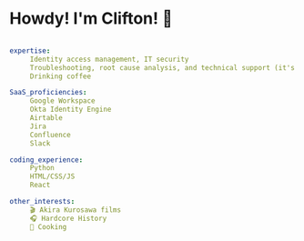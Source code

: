 <!--
**Clifton893/Clifton893** is a ✨ _special_ ✨ repository because its `README.md` (this file) appears on your GitHub profile.

Here are some ideas to get you started:

- 🔭 I’m currently working on ...
- 🌱 I’m currently learning ...
- 👯 I’m looking to collaborate on ...
- 🤔 I’m looking for help with ...
- 💬 Ask me about ...
- 📫 How to reach me: ...
- 😄 Pronouns: ...
- ⚡ Fun fact: ...
-->

# Howdy! I'm Clifton! 👋

```yaml

expertise: 
     Identity access management, IT security
     Troubleshooting, root cause analysis, and technical support (it's always DNS)
     Drinking coffee

SaaS_proficiencies:
     Google Workspace
     Okta Identity Engine
     Airtable
     Jira
     Confluence
     Slack

coding_experience:
     Python
     HTML/CSS/JS
     React

other_interests: 
     🎬 Akira Kurosawa films
     🎧 Hardcore History
     🥟 Cooking
     

```

<!-- ## Toolbox
<span><img src="https://cdn.jsdelivr.net/gh/devicons/devicon/icons/apple/apple-original.svg" width="30px"/>
</span> <span><img src="https://cdn.jsdelivr.net/gh/devicons/devicon/icons/figma/figma-original.svg" width="30px" /></span>
<span><img src="https://cdn.jsdelivr.net/gh/devicons/devicon/icons/jira/jira-original-wordmark.svg" width="30px" /></span>
<span><img src="https://cdn.jsdelivr.net/gh/devicons/devicon/icons/python/python-original-wordmark.svg" width="30px"/></span>
<span><img src="https://cdn.jsdelivr.net/gh/devicons/devicon/icons/slack/slack-original.svg" width="30px" /></span> <span><img src="https://cdn.jsdelivr.net/gh/devicons/devicon/icons/ubuntu/ubuntu-plain.svg" width="30px"/></span> 
<span><img src="https://cdn.jsdelivr.net/gh/devicons/devicon/icons/vim/vim-original.svg" width="30px"/></span> <span><img src="https://cdn.jsdelivr.net/gh/devicons/devicon/icons/vscode/vscode-original.svg" width="30px"/></span> <span><img src="https://cdn.jsdelivr.net/gh/devicons/devicon/icons/windows8/windows8-original.svg" width="30px"/></span> 
-->

<!-- Software
<span><img src="https://cdn.jsdelivr.net/gh/devicons/devicon/icons/python/python-original-wordmark.svg" width="30px"/></span>
-->


<!-- Inspirations --> <!--
https://github.com/MartinHeinz/MartinHeinz
https://github.com/adamalston/adamalston/blob/master/README.md
https://github.com/guilyx and https://github.com/TryKatChup For code block idea
https://github.com/khalby786 For Devicon idea (https://devicon.dev/)
-->
